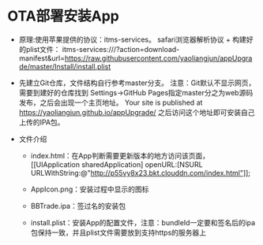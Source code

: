 # OTA部署安装App

* 原理:使用苹果提供的协议：itms-services。
safari浏览器解析协议 + 构建好的plist文件：
itms-services:///?action=download-manifest&url=https://raw.githubusercontent.com/yaoliangjun/appUpgrade/master/Install/install.plist

* 先建立Git仓库，文件结构自行参考master分支。
注意：Git默认不显示网页，需要到建好的仓库找到 Settings->GitHub Pages指定master分之为web源码发布，之后会出现一个主页地址。
Your site is published at https://yaoliangjun.github.io/appUpgrade/ 之后访问这个地址即可安装自己上传的IPA包。

* 文件介绍
    * index.html：在App判断需要更新版本的地方访问该页面，[[UIApplication sharedApplication] openURL:[NSURL URLWithString:@"http://p55vy8x23.bkt.clouddn.com/index.html"]];

    * AppIcon.png：安装过程中显示的图标
    * BBTrade.ipa：签过名的安装包
    * install.plist：安装App的配置文件，注意：bundleId一定要和签名后的ipa包保持一致，并且plist文件需要放到支持https的服务器上


